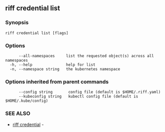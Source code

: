 ## riff credential list



### Synopsis



```
riff credential list [flags]
```

### Options

```
      --all-namespaces     list the requested object(s) across all namespaces
  -h, --help               help for list
  -n, --namespace string   the kubernetes namespace
```

### Options inherited from parent commands

```
      --config string       config file (default is $HOME/.riff.yaml)
      --kubeconfig string   kubectl config file (default is $HOME/.kube/config)
```

### SEE ALSO

* [riff credential](riff_credential.md)	 - 

